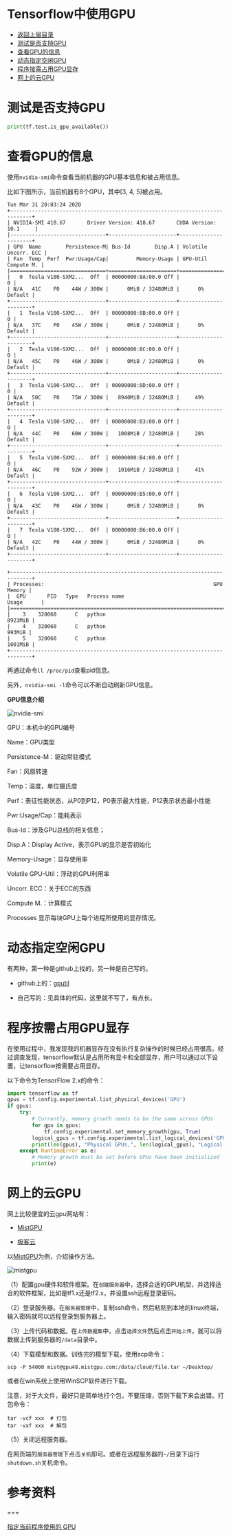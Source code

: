 # Tensorflow中使用GPU

* [返回上层目录](../tools.md)
* [测试是否支持GPU](#测试是否支持GPU)
* [查看GPU的信息](#查看GPU的信息)
* [动态指定空闲GPU](#动态指定空闲GPU)
* [程序按需占用GPU显存](#程序按需占用GPU显存)
* [网上的云GPU](#网上的云GPU)



# 测试是否支持GPU

```python
print(tf.test.is_gpu_available())
```

# 查看GPU的信息

使用`nvidia-smi`命令查看当前机器的GPU基本信息和被占用信息。

比如下图所示，当前机器有8个GPU，其中[3, 4, 5]被占用。

```shell
Tue Mar 31 20:03:24 2020       
+-----------------------------------------------------------------------------+
| NVIDIA-SMI 418.67       Driver Version: 418.67       CUDA Version: 10.1     |
|-------------------------------+----------------------+----------------------+
| GPU  Name        Persistence-M| Bus-Id        Disp.A | Volatile Uncorr. ECC |
| Fan  Temp  Perf  Pwr:Usage/Cap|         Memory-Usage | GPU-Util  Compute M. |
|===============================+======================+======================|
|   0  Tesla V100-SXM2...  Off  | 00000000:8A:00.0 Off |                    0 |
| N/A   41C    P0    44W / 300W |      0MiB / 32480MiB |      0%      Default |
+-------------------------------+----------------------+----------------------+
|   1  Tesla V100-SXM2...  Off  | 00000000:8B:00.0 Off |                    0 |
| N/A   37C    P0    45W / 300W |      0MiB / 32480MiB |      0%      Default |
+-------------------------------+----------------------+----------------------+
|   2  Tesla V100-SXM2...  Off  | 00000000:8C:00.0 Off |                    0 |
| N/A   45C    P0    46W / 300W |      0MiB / 32480MiB |      0%      Default |
+-------------------------------+----------------------+----------------------+
|   3  Tesla V100-SXM2...  Off  | 00000000:8D:00.0 Off |                    0 |
| N/A   50C    P0    75W / 300W |   8940MiB / 32480MiB |     49%      Default |
+-------------------------------+----------------------+----------------------+
|   4  Tesla V100-SXM2...  Off  | 00000000:B3:00.0 Off |                    0 |
| N/A   44C    P0    60W / 300W |   1008MiB / 32480MiB |     28%      Default |
+-------------------------------+----------------------+----------------------+
|   5  Tesla V100-SXM2...  Off  | 00000000:B4:00.0 Off |                    0 |
| N/A   46C    P0    92W / 300W |   1016MiB / 32480MiB |     41%      Default |
+-------------------------------+----------------------+----------------------+
|   6  Tesla V100-SXM2...  Off  | 00000000:B5:00.0 Off |                    0 |
| N/A   43C    P0    46W / 300W |      0MiB / 32480MiB |      0%      Default |
+-------------------------------+----------------------+----------------------+
|   7  Tesla V100-SXM2...  Off  | 00000000:B6:00.0 Off |                    0 |
| N/A   42C    P0    44W / 300W |      0MiB / 32480MiB |      0%      Default |
+-------------------------------+----------------------+----------------------+
                                                                               
+-----------------------------------------------------------------------------+
| Processes:                                                       GPU Memory |
|  GPU       PID   Type   Process name                             Usage      |
|=============================================================================|
|    3    320060      C   python                                      8923MiB |
|    4    320060      C   python                                       993MiB |
|    5    320060      C   python                                      1001MiB |
+-----------------------------------------------------------------------------+
```

再通过命令`ll /proc/pid`查看pid信息。

另外，`nvidia-smi -l`命令可以不断自动刷新GPU信息。

**GPU信息介绍**

![nvidia-smi](pic/nvidia-smi.png)

GPU：本机中的GPU编号

Name：GPU类型

Persistence-M：驱动常驻模式

Fan：风扇转速

Temp：温度，单位摄氏度

Perf：表征性能状态，从P0到P12，P0表示最大性能，P12表示状态最小性能

Pwr:Usage/Cap：能耗表示

Bus-Id：涉及GPU总线的相关信息；

Disp.A：Display Active，表示GPU的显示是否初始化

Memory-Usage：显存使用率

Volatile GPU-Util：浮动的GPU利用率

Uncorr. ECC：关于ECC的东西

Compute M.：计算模式

Processes 显示每块GPU上每个进程所使用的显存情况。

# 动态指定空闲GPU

有两种，第一种是github上找的，另一种是自己写的。

* github上的：[gputil](https://github.com/anderskm/gputil)

* 自己写的：见具体的代码，这里就不写了，有点长。

# 程序按需占用GPU显存

在使用过程中，我发现我的机器显存在没有执行复杂操作的时候已经占用很高。经过调查发现，tensorflow默认是占用所有显卡和全部显存，用户可以通过以下设置，让tensorflow按需要占用显存。

以下命令为TensorFlow 2.x的命令：

```python
import tensorflow as tf
gpus = tf.config.experimental.list_physical_devices('GPU')
if gpus:
    try:
        # Currently, memory growth needs to be the same across GPUs
        for gpu in gpus:
            tf.config.experimental.set_memory_growth(gpu, True)
        logical_gpus = tf.config.experimental.list_logical_devices('GPU')
        print(len(gpus), "Physical GPUs,", len(logical_gpus), "Logical GPUs")
    except RuntimeError as e:
        # Memory growth must be set before GPUs have been initialized
        print(e)
```

# 网上的云GPU

网上比较便宜的云gpu网站有：

* [MistGPU](https://mistgpu.com/user/)

* [极客云](https://www.jikecloud.net/)

以[MistGPU](https://mistgpu.com/user/)为例，介绍操作方法。

![mistgpu](pic/mistgpu.jpg)

（1）配置gpu硬件和软件框架。在`创建服务器`中，选择合适的GPU机型，并选择适合的软件框架，比如是tf1.x还是tf2.x，并设置ssh远程登录密码。

（2）登录服务器。在`服务器管理`中，复制ssh命令，然后粘贴到本地的linux终端，输入密码就可以远程登录到服务器上。

（3）上传代码和数据。在`上传数据集`中，点击`选择文件`然后点击`开始上传`，就可以将数据上传到服务器的`/data`目录中。

（4）下载模型和数据。训练完的模型下载，使用scp命令：

```shell
scp -P 54000 mist@gpu48.mistgpu.com:/data/cloud/file.tar ~/Desktop/
```

或者在win系统上使用WinSCP软件进行下载。

注意，对于大文件，最好只是简单地打个包，不要压缩，否则下载下来会出错。打包命令：

```shell
tar -vcf xxx  # 打包
tar -vxf xxx  # 解包
```

（5）关闭远程服务器。

在网页端的`服务器管理`下点击`关机`即可。或者在远程服务器的`~/`目录下运行`shutdown.sh`关机命令。





# 参考资料



===

[指定当前程序使用的 GPU](https://www.cnblogs.com/king-lps/p/12748459.html)



